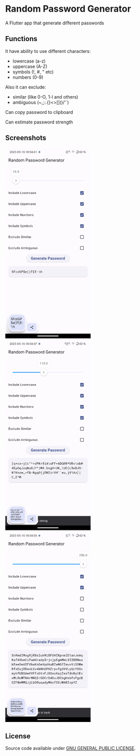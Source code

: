 # Random Password Generator

A Flutter app that generate different passwords

## Functions

It have ability to use different characters:

- lowercase (a-z)
- uppercase (A-Z)
- symbols (!, #, " etc)
- numbers (0-9)

Also it can exclude:

- similar (like 0-O, 1-l and others)
- ambiguous (~,;:.{}\<\>\[\]\(\)/\'`)

Can copy password to clipboard

Can estimate password strength

## Screenshots

<img src="./github/static/images/1.png" alt="drawing" width="270"/>

<img src="./github/static/images/2.png" alt="drawing" width="270"/>

<img src="./github/static/images/3.png" alt="drawing" width="270"/>

## License

Source code available under [GNU GENERAL PUBLIC LICENSE](https://www.gnu.org/licenses).
